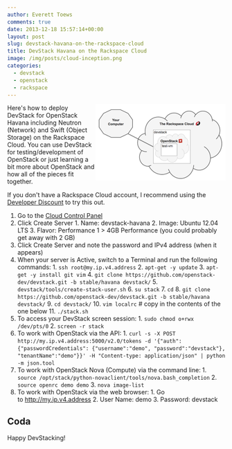 ```yaml
---
author: Everett Toews
comments: true
date: 2013-12-18 15:57:14+00:00
layout: post
slug: devstack-havana-on-the-rackspace-cloud
title: DevStack Havana on the Rackspace Cloud
image: /img/posts/cloud-inception.png
categories:
  - devstack
  - openstack
  - rackspace
---
```


<img style="float:right" src="/img/posts/cloud-inception.png"/>Here's how to deploy DevStack for OpenStack Havana including Neutron (Network) and Swift (Object Storage) on the Rackspace Cloud. You can use DevStack for testing/development of OpenStack or just learning a bit more about OpenStack and how all of the pieces fit together.

<!--more-->

If you don't have a Rackspace Cloud account, I recommend using the [Developer Discount](http://developer.rackspace.com/devtrial/) to try this out.

  1. Go to the [Cloud Control Panel](https://mycloud.rackspace.com/)
  2. Click Create Server
    1. Name: devstack-havana
    2. Image: Ubuntu 12.04 LTS
    3. Flavor: Performance 1 > 4GB Performance (you could probably get away with 2 GB)
  3. Click Create Server and note the password and IPv4 address (when it appears)
  4. When your server is Active, switch to a Terminal and run the following commands:
    1. `ssh root@my.ip.v4.address`
    2. `apt-get -y update`
    3. `apt-get -y install git vim`
    4. `git clone https://github.com/openstack-dev/devstack.git -b stable/havana devstack/`
    5. `devstack/tools/create-stack-user.sh`
    6. `su stack`
    7. `cd`
    8. `git clone https://github.com/openstack-dev/devstack.git -b stable/havana devstack/`
    9. `cd devstack/`
    10. `vim localrc` # copy in the contents of the one below
    11. `./stack.sh`
  5. To access your DevStack screen session:
    1. `sudo chmod o+rwx /dev/pts/0`
    2. `screen -r stack`
  6. To work with OpenStack via the API:
    1. `curl -s -X POST http://my.ip.v4.address:5000/v2.0/tokens -d '{"auth": {"passwordCredentials": {"username":"demo", "password":"devstack"}, "tenantName":"demo"}}' -H "Content-type: application/json" | python -m json.tool`
  7. To work with OpenStack Nova (Compute) via the command line:
    1. `source /opt/stack/python-novaclient/tools/nova.bash_completion`
    2. `source openrc demo demo`
    3. `nova image-list`
  8. To work with OpenStack via the web browser:
    1. Go to http://my.ip.v4.address
    2. User Name: demo
    3. Password: devstack

<script src="https://gist.github.com/everett-toews/8013110.js"></script>

## Coda

Happy DevStacking!
